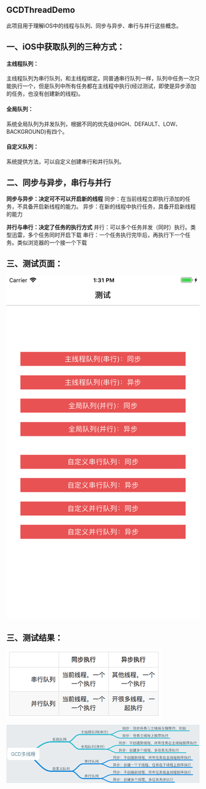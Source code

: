 ## GCDThreadDemo

此项目用于理解iOS中的线程与队列、同步与异步、串行与并行这些概念。


## 一、iOS中获取队列的三种方式：
#### 主线程队列：
主线程队列为串行队列，和主线程绑定。同普通串行队列一样，队列中任务一次只能执行一个，但是队列中所有任务都在主线程中执行(经过测试，即使是异步添加的任务，也没有创建新的线程)。

#### 全局队列：
系统全局队列为并发队列，根据不同的优先级(HIGH、DEFAULT、LOW、BACKGROUND)有四个。

#### 自定义队列：
系统提供方法，可以自定义创建串行和并行队列。

## 二、同步与异步，串行与并行
**同步与异步：决定可不可以开启新的线程**
同步：在当前线程立即执行添加的任务，不具备开启新线程的能力。
异步：在新的线程中执行任务，具备开启新线程的能力

**并行与串行：决定了任务的执行方式**
并行：可以多个任务并发（同时）执行。类型迅雷，多个任务同时开启下载
串行：一个任务执行完毕后，再执行下一个任务。类似浏览器的一个接一个下载


## 三、测试页面：
![image](https://github.com/DreamcoffeeZS/GCDThreadDemo/blob/master/Screenshots/SimulatorScreenShot.png)

## 三、测试结果：
![image](https://github.com/DreamcoffeeZS/GCDThreadDemo/blob/master/Screenshots/description.png)

![image](https://github.com/DreamcoffeeZS/GCDThreadDemo/blob/master/Screenshots/testresult.png)



